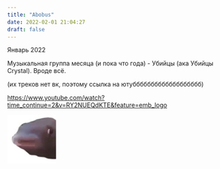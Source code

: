 ```yaml
---
title: "Abobus"
date: 2022-02-01 21:04:27
draft: false
---
```


Январь 2022

Музыкальная группа месяца (и пока что года) - Убийцы (ака Убийцы Crystal).
Вроде всё.

(их треков нет вк, поэтому ссылка на ютуббббббббббббббббббб)

https://www.youtube.com/watch?time_continue=2&v=RY2NUEQdKTE&feature=emb_logo

![](/img/vk/mHRylwWd38Y.jpg)
